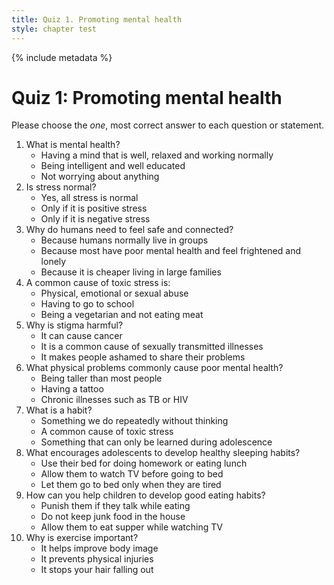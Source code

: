 ```yaml
---
title: Quiz 1. Promoting mental health
style: chapter test
---
```


{% include metadata %}

# Quiz 1: Promoting mental health

Please choose the *one*, most correct answer to each question or statement.

1.	What is mental health?
    +	Having a mind that is well, relaxed and working normally
    -	Being intelligent and well educated
    -	Not worrying about anything
2.	Is stress normal? 
    -	Yes, all stress is normal
    +	Only if it is positive stress
    -	Only if it is negative stress
3.	Why do humans need to feel safe and connected? 
    +	Because humans normally live in groups
    -	Because most have poor mental health and feel frightened and lonely
    -	Because it is cheaper living in large families
4.	A common cause of toxic stress is:
    +	Physical, emotional or sexual abuse
    -	Having to go to school
    -	Being a vegetarian and not eating meat
5.	Why is stigma harmful?
    -	It can cause cancer
    -	It is a common cause of sexually transmitted illnesses
    +	It makes people ashamed to share their problems
6.	What physical problems commonly cause poor mental health?
    -	Being taller than most people
    -	Having a tattoo
    +	Chronic illnesses such as TB or HIV
7.	What is a habit?
    +	Something we do repeatedly without thinking
    -	A common cause of toxic stress
    -	Something that can only be learned during adolescence
8.	What encourages adolescents to develop healthy sleeping habits?
    -	Use their bed for doing homework or eating lunch
    -	Allow them to watch TV before going to bed
    +	Let them go to bed only when they are tired
9.	How can you help children to develop good eating habits?
    -	Punish them if they talk while eating
    +	Do not keep junk food in the house
    -	Allow them to eat supper while watching TV
10.	Why is exercise important?
    +	It helps improve body image
    -	It prevents physical injuries
    -	It stops your hair falling out
